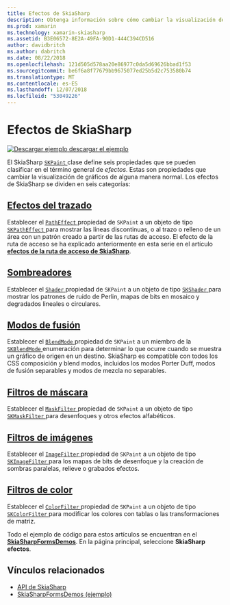 ```yaml
---
title: Efectos de SkiaSharp
description: Obtenga información sobre cómo cambiar la visualización de gráficos con degradados normal, disposición en mosaico de mapa de bits, modos de fusión, desenfoque y otros efectos.
ms.prod: xamarin
ms.technology: xamarin-skiasharp
ms.assetid: B3E06572-8E2A-49FA-90D1-444C394CD516
author: davidbritch
ms.author: dabritch
ms.date: 08/22/2018
ms.openlocfilehash: 121d505d578aa20e86977c0da5d69626bbad1f53
ms.sourcegitcommit: be6f6a8f77679bb9675077ed25b5d2c753580b74
ms.translationtype: MT
ms.contentlocale: es-ES
ms.lasthandoff: 12/07/2018
ms.locfileid: "53049226"
---
```

# <a name="skiasharp-effects"></a>Efectos de SkiaSharp

[![Descargar ejemplo](~/media/shared/download.png) descargar el ejemplo](https://developer.xamarin.com/samples/xamarin-forms/SkiaSharpForms/Demos/)

El SkiaSharp [ `SKPaint` ](xref:SkiaSharp.SKPaint) clase define seis propiedades que se pueden clasificar en el término general de _efectos_. Estas son propiedades que cambiar la visualización de gráficos de alguna manera normal. Los efectos de SkiaSharp se dividen en seis categorías:

## <a name="path-effectscurveseffectsmd"></a>[Efectos del trazado](../curves/effects.md)

Establecer el [ `PathEffect` ](xref:SkiaSharp.SKPaint.PathEffect) propiedad de `SKPaint` a un objeto de tipo [ `SKPathEffect` ](xref:SkiaSharp.SKPathEffect) para mostrar las líneas discontinuas, o al trazo o relleno de un área con un patrón creado a partir de las rutas de acceso. El efecto de la ruta de acceso se ha explicado anteriormente en esta serie en el artículo [ **efectos de la ruta de acceso de SkiaSharp**](../curves/effects.md).

## <a name="shadersshadersindexmd"></a>[Sombreadores](shaders/index.md)

Establecer el [ `Shader` ](xref:SkiaSharp.SKPaint.Shader) propiedad de `SKPaint` a un objeto de tipo [ `SKShader` ](xref:SkiaSharp.SKShader) para mostrar los patrones de ruido de Perlin, mapas de bits en mosaico y degradados lineales o circulares.

## <a name="blend-modesblend-modesindexmd"></a>[Modos de fusión](blend-modes/index.md)

Establecer el [ `BlendMode` ](xref:SkiaSharp.SKPaint.BlendMode) propiedad de `SKPaint` a un miembro de la [ `SKBlendMode` ](xref:SkiaSharp.SKBlendMode) enumeración para determinar lo que ocurre cuando se muestra un gráfico de origen en un destino. SkiaSharp es compatible con todos los CSS composición y blend modos, incluidos los modos Porter Duff, modos de fusión separables y modos de mezcla no separables.

## <a name="mask-filtersmask-filtersmd"></a>[Filtros de máscara](mask-filters.md)

Establecer el [ `MaskFilter` ](xref:SkiaSharp.SKPaint.MaskFilter) propiedad de `SKPaint` a un objeto de tipo [ `SKMaskFilter` ](xref:SkiaSharp.SKMaskFilter) para desenfoques y otros efectos alfabéticos.

## <a name="image-filtersimage-filtersmd"></a>[Filtros de imágenes](image-filters.md)

Establecer el [ `ImageFilter` ](xref:SkiaSharp.SKPaint.ImageFilter) propiedad de `SKPaint` a un objeto de tipo [ `SKImageFilter` ](xref:SkiaSharp.SKImageFilter) para los mapas de bits de desenfoque y la creación de sombras paralelas, relieve o grabados efectos.

## <a name="color-filterscolor-filtersmd"></a>[Filtros de color](color-filters.md)

Establecer el [ `ColorFilter` ](xref:SkiaSharp.SKPaint.ColorFilter) propiedad de `SKPaint` a un objeto de tipo [ `SKColorFilter` ](xref:SkiaSharp.SKColorFilter) para modificar los colores con tablas o las transformaciones de matriz.

Todo el ejemplo de código para estos artículos se encuentran en el [ **SkiaSharpFormsDemos**](https://developer.xamarin.com/samples/xamarin-forms/SkiaSharpForms/Demos/). En la página principal, seleccione **SkiaSharp efectos**.

## <a name="related-links"></a>Vínculos relacionados

- [API de SkiaSharp](https://docs.microsoft.com/dotnet/api/skiasharp)
- [SkiaSharpFormsDemos (ejemplo)](https://developer.xamarin.com/samples/xamarin-forms/SkiaSharpForms/Demos/)
